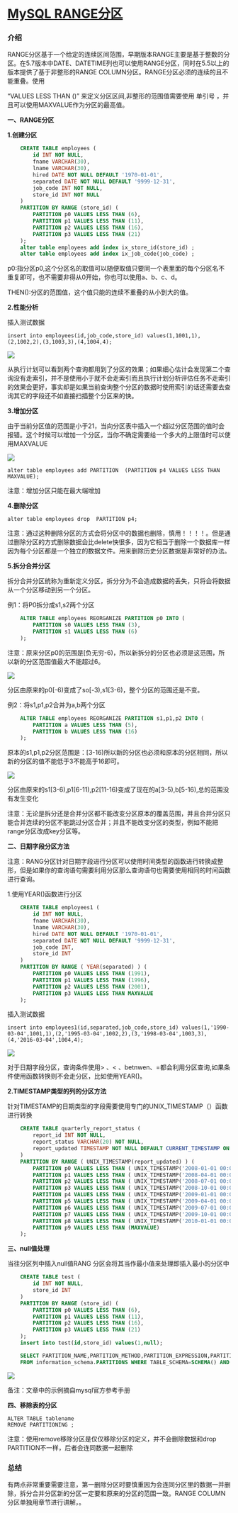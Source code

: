 # [MySQL RANGE分区][0]

### 介绍 

RANGE分区基于一个给定的连续区间范围，早期版本RANGE主要是基于整数的分区。在5.7版本中DATE、DATETIME列也可以使用RANGE分区，同时在5.5以上的版本提供了基于非整形的RANGE COLUMN分区。RANGE分区必须的连续的且不能重叠。使用

“VALUES LESS THAN ()” 来定义分区区间,非整形的范围值需要使用 单引号 ，并且可以使用MAXVALUE作为分区的最高值。

**一、RANGE分区**

**1.创建分区**

```sql
    CREATE TABLE employees (
        id INT NOT NULL,
        fname VARCHAR(30),
        lname VARCHAR(30),
        hired DATE NOT NULL DEFAULT '1970-01-01',
        separated DATE NOT NULL DEFAULT '9999-12-31',
        job_code INT NOT NULL,
        store_id INT NOT NULL
    )
    PARTITION BY RANGE (store_id) (
        PARTITION p0 VALUES LESS THAN (6),
        PARTITION p1 VALUES LESS THAN (11),
        PARTITION p2 VALUES LESS THAN (16),
        PARTITION p3 VALUES LESS THAN (21)
    );  
    alter table employees add index ix_store_id(store_id) ;  
    alter table employees add index ix_job_code(job_code) ;
```


p0:指分区p0,这个分区名的取值可以随便取值只要同一个表里面的每个分区名不重复即可，也不需要非得从0开始，你也可以使用a、b、c、d。

THEN():分区的范围值，这个值只能的连续不重叠的从小到大的值。

**2.性能分析**

插入测试数据

    insert into employees(id,job_code,store_id) values(1,1001,1),(2,1002,2),(3,1003,3),(4,1004,4);

![][1]

从执行计划可以看到两个查询都用到了分区的效果；如果细心估计会发现第二个查询没有走索引，并不是使用小于就不会走索引而且执行计划分析评估任务不走索引的效果会更好，事实却是如果当前查询整个分区的数据时使用索引的话还需要去查询其它的字段还不如直接扫描整个分区来的快。

**3.增加分区**

由于当前分区值的范围是小于21，当向分区表中插入一个超过分区范围的值时会报错。这个时候可以增加一个分区，当你不确定需要给一个多大的上限值时可以使用MAXVALUE

![][2]

    alter table employees add PARTITION  (PARTITION p4 VALUES LESS THAN MAXVALUE);

注意：增加分区只能在最大端增加

**4.删除分区**

    alter table employees drop  PARTITION p4;

注意：通过这种删除分区的方式会将分区中的数据也删除，慎用！！！！。但是通过删除分区的方式删除数据会比delete快很多，因为它相当于删除一个数据库一样因为每个分区都是一个独立的数据文件。用来删除历史分区数据是非常好的办法。

**5.拆分合并分区**

拆分合并分区统称为重新定义分区，拆分分为不会造成数据的丢失，只将会将数据从一个分区移动到另一个分区。

例1：将P0拆分成s1,s2两个分区

```sql
    ALTER TABLE employees REORGANIZE PARTITION p0 INTO (
        PARTITION s0 VALUES LESS THAN (3),
        PARTITION s1 VALUES LESS THAN (6)
    );
```

注意：原来分区p0的范围是[负无穷-6)，所以新拆分的分区也必须是这范围，所以新的分区范围值最大不能超过6。

![][3]

分区由原来的p0[-6)变成了so[-3),s1[3-6)，整个分区的范围还是不变。

例2：将s1,p1,p2合并为a,b两个分区

```sql
    ALTER TABLE employees REORGANIZE PARTITION s1,p1,p2 INTO (
        PARTITION a VALUES LESS THAN (5),
        PARTITION b VALUES LESS THAN (16)
    );
```

原本的s1,p1,p2分区范围是：[3-16)所以新的分区也必须和原本的分区相同，所以新的分区的值不能低于3不能高于16即可。

![][4]

分区由原来的s1[3-6),p1[6-11),p2[11-16)变成了现在的a[3-5),b[5-16),总的范围没有发生变化

注意：无论是拆分还是合并分区都不能改变分区原本的覆盖范围，并且合并分区只能合并连续的分区不能跳过分区合并；并且不能改变分区的类型，例如不能把range分区改成key分区等。

**二、日期字段分区方法**

注意：RANG分区针对日期字段进行分区可以使用时间类型的函数进行转换成整形，但是如果你的查询语句需要利用分区那么查询语句也需要使用相同的时间函数进行查询。

1.使用YEAR()函数进行分区

```sql
    CREATE TABLE employees1 (
        id INT NOT NULL,
        fname VARCHAR(30),
        lname VARCHAR(30),
        hired DATE NOT NULL DEFAULT '1970-01-01',
        separated DATE NOT NULL DEFAULT '9999-12-31',
        job_code INT,
        store_id INT
    )
    PARTITION BY RANGE ( YEAR(separated) ) (
        PARTITION p0 VALUES LESS THAN (1991),
        PARTITION p1 VALUES LESS THAN (1996),
        PARTITION p2 VALUES LESS THAN (2001),
        PARTITION p3 VALUES LESS THAN MAXVALUE
    ); 
```

插入测试数据

    insert into employees1(id,separated,job_code,store_id) values(1,'1990-03-04',1001,1),(2,'1995-03-04',1002,2),(3,'1998-03-04',1003,3),(4,'2016-03-04',1004,4);

![][5]

对于日期字段分区，查询条件使用> 、< 、betnwen、=都会利用分区查询,如果条件使用函数转换则不会走分区，比如使用YEAR()。

**2.TIMESTAMP类型的列的分区方法**

针对TIMESTAMP的日期类型的字段需要使用专门的UNIX_TIMESTAMP（）函数进行转换

```sql
    CREATE TABLE quarterly_report_status (
        report_id INT NOT NULL,
        report_status VARCHAR(20) NOT NULL,
        report_updated TIMESTAMP NOT NULL DEFAULT CURRENT_TIMESTAMP ON UPDATE CURRENT_TIMESTAMP
    )
    PARTITION BY RANGE ( UNIX_TIMESTAMP(report_updated) ) (
        PARTITION p0 VALUES LESS THAN ( UNIX_TIMESTAMP('2008-01-01 00:00:00') ),
        PARTITION p1 VALUES LESS THAN ( UNIX_TIMESTAMP('2008-04-01 00:00:00') ),
        PARTITION p2 VALUES LESS THAN ( UNIX_TIMESTAMP('2008-07-01 00:00:00') ),
        PARTITION p3 VALUES LESS THAN ( UNIX_TIMESTAMP('2008-10-01 00:00:00') ),
        PARTITION p4 VALUES LESS THAN ( UNIX_TIMESTAMP('2009-01-01 00:00:00') ),
        PARTITION p5 VALUES LESS THAN ( UNIX_TIMESTAMP('2009-04-01 00:00:00') ),
        PARTITION p6 VALUES LESS THAN ( UNIX_TIMESTAMP('2009-07-01 00:00:00') ),
        PARTITION p7 VALUES LESS THAN ( UNIX_TIMESTAMP('2009-10-01 00:00:00') ),
        PARTITION p8 VALUES LESS THAN ( UNIX_TIMESTAMP('2010-01-01 00:00:00') ),
        PARTITION p9 VALUES LESS THAN (MAXVALUE)
    );
```

**三、null值处理**

当往分区列中插入null值RANG 分区会将其当作最小值来处理即插入最小的分区中

```sql
    CREATE TABLE test (
        id INT NOT NULL,
        store_id INT 
    )
    PARTITION BY RANGE (store_id) (
        PARTITION p0 VALUES LESS THAN (6),
        PARTITION p1 VALUES LESS THAN (11),
        PARTITION p2 VALUES LESS THAN (16),
        PARTITION p3 VALUES LESS THAN (21)
    );
    insert into test(id,store_id) values(1,null);
```

```sql
    SELECT PARTITION_NAME,PARTITION_METHOD,PARTITION_EXPRESSION,PARTITION_DESCRIPTION,TABLE_ROWS,SUBPARTITION_NAME,SUBPARTITION_METHOD,SUBPARTITION_EXPRESSION 
    FROM information_schema.PARTITIONS WHERE TABLE_SCHEMA=SCHEMA() AND TABLE_NAME='test';
```

![][6]

备注：文章中的示例摘自mysql官方参考手册

**四、移除表的分区**

    ALTER TABLE tablename
    REMOVE PARTITIONING ;

注意：使用remove移除分区是仅仅移除分区的定义，并不会删除数据和drop PARTITION不一样，后者会连同数据一起删除


### **总结** 

有两点非常重要需要注意，第一删除分区时要慎重因为会连同分区里的数据一并删除，拆分合并分区新的分区一定要和原来的分区的范围一致。RANGE COLUMN分区单独用章节进行讲解，。

[0]: http://www.cnblogs.com/chenmh/p/5627912.html
[1]: ./img/135426-20160629181117093-1533866780.png
[2]: ./img/135426-20160629182119343-897262041.png
[3]: ./img/135426-20160630162741952-428451023.png
[4]: ./img/135426-20160630164749827-590391064.png
[5]: ./img/135426-20160630154843546-962750964.png
[6]: ./img/135426-20160701141114437-688852616.png
